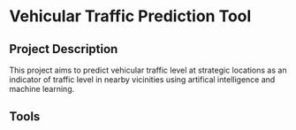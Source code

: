 # Vehicular Traffic Prediction Tool
## Project Description
This project aims to predict vehicular traffic level at strategic locations as an
indicator of traffic level in nearby vicinities using artifical intelligence and machine learning.

## Tools
